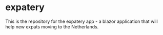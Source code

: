 # expatery
This is the repository for the expatery app - a blazor application that will help new expats moving to the Netherlands.
